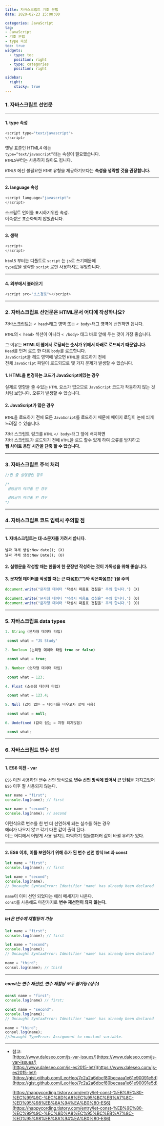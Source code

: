 ```yaml
---
title: 자바스크립트 기초 문법
date: 2020-02-23 15:00:00

categories: JavaScript
tag: 
- JavaScript
- 기초 문법
- type 속성
toc: true
widgets:
  - type: toc
    position: right
  - type: categories
    position: right

sidebar:
  right:
    sticky: true
---
```



### 1. 자바스크립트 선언문

----------

#### 1. type 속성


```js
<script type="text/javascript">  
</script>
```


옛날 표준인 HTML4 에는  
`type=”text/javascript”`라는 속성이 필요했습니다.  
`HTML5`부터는 사용하지 않아도 됩니다.

`HTML5` 에선 불필요한 `MIME` 유형을 제공하기보다는 **속성을 생략할 것을 권장합니다.**

<!-- more -->

-------------------

#### 2. language 속성

```js
<script language="javascript">  
</script>  
```

스크립트 언어를 표시하기위한 속성.  
이속성은 표준화되지 않았습니다.

* * *

#### 3. 생략

```js
<script>  
</script>  
```

`html5` 부터는 디폴트로 `script` 는 `js`로 쓰기때문에  
`type`값을 생략한 `script` 로만 사용하셔도 무방합니다.

* * *

#### 4. 외부에서 불러오기

```js
<script src="소스경로"></script>  
```

* * *

### 2. 자바스크립트 선언문은 HTML문서 어디에 작성하나요?

자바스크립트는 `< head>`태그 영역 또는 `< body>`태그 영역에 선언하면 됩니다.

`HTML`의 `< head>` 섹션이 아니라 `< /body>` 태그 바로 앞에 두는 것이 가장 좋습니다.

그 이유는 **HTML이 웹에서 로딩되는 순서가 위에서 아래로 로드되기 때문입니다.**  
`Head`를 먼저 로드 한 다음 `body`를 로드합니다.  
`JavaScript`을 헤드 영역에 넣으면 `HTML`을 로드하기 전에  
전체 `JavaScript` 파일이 로드되므로 몇 가지 문제가 발생할 수 있습니다.

#### 1. HTML을 변경하는 코드가 JavaScript에있는 경우

실제로 영향을 줄 수있는 `HTML` 요소가 없으므로 `JavaScript` 코드가 작동하지 않는 것처럼 보입니다. 오류가 발생할 수 있습니다.

#### 2. JavaScript가 많은 경우

`HTML`을 로드하기 전에 모든 `JavaScript`를 로드하기 때문에 페이지 로딩이 눈에 띄게 느려질 수 있습니다.

자바 스크립트 링크를 `HTML` `</ body>`태그 앞에 배치하면  
자바 스크립트가 로드되기 전에 `HTML`을 로드 할수 있게 하여 오류를 방지하고  
**웹 사이트 응답 시간을 단축 할 수 있습니다.**

* * *

### 3. 자바스크립트 주석 처리

```js
//한 줄 설명글인 경우  
  
/*  
 설명글이 여러줄 인 경우  
    
 설명글이 여러줄 인 경우  
*/  
```

* * *

### 4. 자바스크립트 코드 입력시 주의할 점

* * *

#### 1. 자바스크립트는 대·소문자를 가려서 씁니다.

    날짜 객체 생성:New date(); (X)
    날짜 객체 생성:New Date(); (O)


#### 2. 실행문을 작성할 때는 한줄에 한 문장만 작성하는 것이 가독성을 위해 좋습니다.


#### 3. 문자형 데이터를 작성할 때는 큰 따옴표(“”)와 작은따옴표(‘’)을 주의

```js ""겹침 오류  
document.write("문자형 데이터 "작성시 따옴표 겹침을" 주의 합니다.") (X)  
  
document.write('문자형 데이터 "작성시 따옴표 겹침을" 주의 합니다.') (O)  
document.write("문자형 데이터 "작성시 따옴표 겹침을" 주의 합니다.") (O)  
```

* * *

### 5. 자바스크립트 data types

```js
1. String (문자형 데이터 타입)  
    
 const what = "JS Study"  
  
2. Boolean (논리형 데이터 타입 true or false)  
    
 const what = true;  
  
3. Number (숫자형 데이터 타입)  
  
 const what = 123;  
  
4. Float (소숫점 데이터 타입)  
  
 const what = 123.4;  
  
5. Null (값이 없는 = 데이터를 비우고자 할때 사용)  
  
 const what = null;  
  
6. Undefined (값이 없는 = 지정 되지않음)  
  
 const what;  
```

* * *

### 6. 자바스크립트 변수 선언

* * *

#### 1. ES6 이전 - var

`ES6` 이전 사용하던 변수 선언 방식으로 **변수 선언 방식에 있어서 큰 단점**을 가지고있어  
`ES6` 이후 잘 사용되지 않는다.

```js
var name = "first";  
console.log(name); // first  
  
var name = "second";  
console.log(name); // second  
```

이런식으로 변수를 한 번 더 선언하게 되는 실수를 하는 경우  
에러가 나오지 않고 각기 다른 값이 출력 된다.  
이는 어디에서 어떻게 사용 될지도 파악하기 힘들뿐더러 값이 바뀔 우려가 있다.

* * *

#### 2. ES6 이후, 이를 보완하기 위해 추가 된 변수 선언 방식 let 과 const

```js
let name = "first";  
console.log(name); // first  
 
let name = "second";  
console.log(name);   
// Uncaught SyntaxError: Identifier 'name' has already been declared  
```

`name`이 이미 선언 되었다는 에러 메세지가 나온다.  
`const`를 사용해도 마찬가지로 **변수 재선언이 되지 않는다.**

* * *

##### let은 변수에 재할당이 가능

```js
let name = "first";  
console.log(name); // first  
  
let name = "second";  
console.log(name);  
// Uncaught SyntaxError: Identifier 'name' has already been declared  
  
name = "third";  
consol.log(name); // third  
```

* * *

##### const는 변수 재선언, 변수 재할당 모두 불가능 (상수)
 
```js
const name = "first";  
console.log(name) // first;  
  
const name = "second";  
console.log(name);  
// Uncaught SyntaxError: Identifier 'name' has already been declared  
  
name = "third";  
consol.log(name);  
//Uncaught TypeError: Assignment to constant variable.  
```

* * *

*   참고:  
    [https://www.daleseo.com/js-var-issues/](https://www.daleseo.com/js-var-issues/)  
    [https://www.daleseo.com/js-es2015-let/](https://www.daleseo.com/js-es2015-let/)  
    [https://gist.github.com/LeoHeo/7c2a2a6dbcf80becaaa1e61e90091e5d](https://gist.github.com/LeoHeo/7c2a2a6dbcf80becaaa1e61e90091e5d)
    
    [https://happycording.tistory.com/entry/let-const-%EB%9E%80-%EC%99%9C-%EC%8D%A8%EC%95%BC%EB%A7%8C-%ED%95%98%EB%8A%94%EA%B0%80-ES6](https://happycording.tistory.com/entry/let-const-%EB%9E%80-%EC%99%9C-%EC%8D%A8%EC%95%BC%EB%A7%8C-%ED%95%98%EB%8A%94%EA%B0%80-ES6)
    

